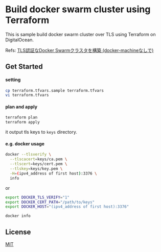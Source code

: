 Build docker swarm cluster using Terraform
==============================
This is sample build docker swarm cluster over TLS using Terraform on DigitalOcean.

Refs: [TLS認証なDocker Swarmクラスタを構築 (docker-machineなしで)](http://blog.namiking.net/post/2016/01/docker-swarm-build-using-tls/)

Get Started
------------------------------

#### setting
```sh
cp terraform.tfvars.sample terraform.tfvars
vi terraform.tfvars
```

#### plan and apply
```sh
terraform plan
terraform apply
```
it output tls keys to `keys` directory.

#### e.g. docker usage
```sh
docker --tlsverify \
  --tlscacert=keys/ca.pem \
  --tlscert=keys/cert.pem \
  --tlskey=keys/key.pem \
  -H=(ipv4_address of first host):3376 \
  info
```
or
```sh
export DOCKER_TLS_VERIFY="1"
export DOCKER_CERT_PATH="/path/to/keys"
export DOCKER_HOST="(ipv4_address of first host):3376"

docker info
```


License
------------------------------
[MIT](./LICENSE)
